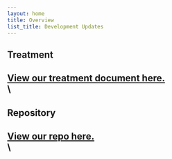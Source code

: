 ```yaml
---
layout: home
title: Overview
list_title: Development Updates
---
```


## Treatment
[View our treatment document here.](/treatment.pdf)
\
\
---

## Repository
[View our repo here.](https://github.com/DataPointBeing/Spaceward)
\
\
---